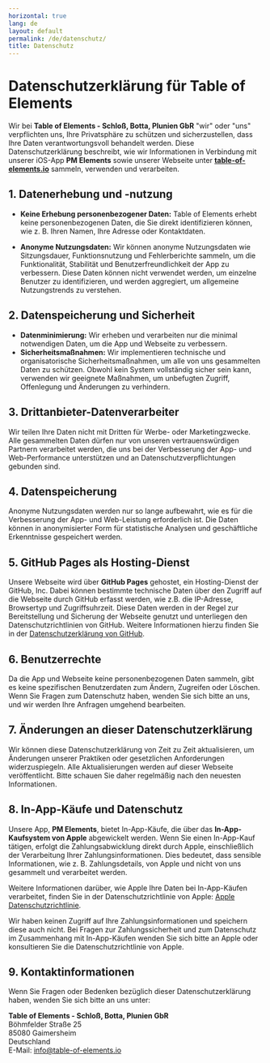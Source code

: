 ```yaml
---
horizontal: true
lang: de
layout: default
permalink: /de/datenschutz/
title: Datenschutz
---
```


# Datenschutzerklärung für Table of Elements

Wir bei **Table of Elements - Schloß, Botta, Plunien GbR** "wir" oder "uns" verpflichten uns, Ihre Privatsphäre zu schützen und sicherzustellen, dass Ihre Daten verantwortungsvoll behandelt werden. Diese Datenschutzerklärung beschreibt, wie wir Informationen in Verbindung mit unserer iOS-App **PM Elements** sowie unserer Webseite unter **[table-of-elements.io](https://www.table-of-elements.io)** sammeln, verwenden und verarbeiten.

## 1. Datenerhebung und -nutzung
- **Keine Erhebung personenbezogener Daten:** Table of Elements erhebt keine personenbezogenen Daten, die Sie direkt identifizieren können, wie z. B. Ihren Namen, Ihre Adresse oder Kontaktdaten.

- **Anonyme Nutzungsdaten:** Wir können anonyme Nutzungsdaten wie Sitzungsdauer, Funktionsnutzung und Fehlerberichte sammeln, um die Funktionalität, Stabilität und Benutzerfreundlichkeit der App zu verbessern. Diese Daten können nicht verwendet werden, um einzelne Benutzer zu identifizieren, und werden aggregiert, um allgemeine Nutzungstrends zu verstehen.

## 2. Datenspeicherung und Sicherheit
- **Datenminimierung:** Wir erheben und verarbeiten nur die minimal notwendigen Daten, um die App und Webseite zu verbessern.
- **Sicherheitsmaßnahmen:** Wir implementieren technische und organisatorische Sicherheitsmaßnahmen, um alle von uns gesammelten Daten zu schützen. Obwohl kein System vollständig sicher sein kann, verwenden wir geeignete Maßnahmen, um unbefugten Zugriff, Offenlegung und Änderungen zu verhindern.

## 3. Drittanbieter-Datenverarbeiter
Wir teilen Ihre Daten nicht mit Dritten für Werbe- oder Marketingzwecke. Alle gesammelten Daten dürfen nur von unseren vertrauenswürdigen Partnern verarbeitet werden, die uns bei der Verbesserung der App- und Web-Performance unterstützen und an Datenschutzverpflichtungen gebunden sind.

## 4. Datenspeicherung
Anonyme Nutzungsdaten werden nur so lange aufbewahrt, wie es für die Verbesserung der App- und Web-Leistung erforderlich ist. Die Daten können in anonymisierter Form für statistische Analysen und geschäftliche Erkenntnisse gespeichert werden.

## 5. GitHub Pages als Hosting-Dienst
Unsere Webseite wird über **GitHub Pages** gehostet, ein Hosting-Dienst der GitHub, Inc. Dabei können bestimmte technische Daten über den Zugriff auf die Webseite durch GitHub erfasst werden, wie z.B. die IP-Adresse, Browsertyp und Zugriffsuhrzeit. Diese Daten werden in der Regel zur Bereitstellung und Sicherung der Webseite genutzt und unterliegen den Datenschutzrichtlinien von GitHub. Weitere Informationen hierzu finden Sie in der [Datenschutzerklärung von GitHub](https://docs.github.com/de/site-policy/privacy-policies/github-privacy-statement).

## 6. Benutzerrechte
Da die App und Webseite keine personenbezogenen Daten sammeln, gibt es keine spezifischen Benutzerdaten zum Ändern, Zugreifen oder Löschen. Wenn Sie Fragen zum Datenschutz haben, wenden Sie sich bitte an uns, und wir werden Ihre Anfragen umgehend bearbeiten.

## 7. Änderungen an dieser Datenschutzerklärung
Wir können diese Datenschutzerklärung von Zeit zu Zeit aktualisieren, um Änderungen unserer Praktiken oder gesetzlichen Anforderungen widerzuspiegeln. Alle Aktualisierungen werden auf dieser Webseite veröffentlicht. Bitte schauen Sie daher regelmäßig nach den neuesten Informationen.

## 8. In-App-Käufe und Datenschutz

Unsere App, **PM Elements**, bietet In-App-Käufe, die über das **In-App-Kaufsystem von Apple** abgewickelt werden. Wenn Sie einen In-App-Kauf tätigen, erfolgt die Zahlungsabwicklung direkt durch Apple, einschließlich der Verarbeitung Ihrer Zahlungsinformationen. Dies bedeutet, dass sensible Informationen, wie z. B. Zahlungsdetails, von Apple und nicht von uns gesammelt und verarbeitet werden.

Weitere Informationen darüber, wie Apple Ihre Daten bei In-App-Käufen verarbeitet, finden Sie in der Datenschutzrichtlinie von Apple: [Apple Datenschutzrichtlinie](https://www.apple.com/legal/privacy/de-ww/).

Wir haben keinen Zugriff auf Ihre Zahlungsinformationen und speichern diese auch nicht. Bei Fragen zur Zahlungssicherheit und zum Datenschutz im Zusammenhang mit In-App-Käufen wenden Sie sich bitte an Apple oder konsultieren Sie die Datenschutzrichtlinie von Apple.

## 9. Kontaktinformationen
Wenn Sie Fragen oder Bedenken bezüglich dieser Datenschutzerklärung haben, wenden Sie sich bitte an uns unter:

**Table of Elements - Schloß, Botta, Plunien GbR**\
Böhmfelder Straße 25\
85080 Gaimersheim\
Deutschland\
E-Mail: info@table-of-elements.io
